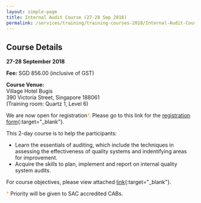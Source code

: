 ```yaml
---
layout: simple-page
title: Internal Audit Course (27-28 Sep 2018)
permalink: /services/training/training-courses-2018/Internal-Audit-Course0830-2507
---
```


## Course Details
**27-28 September 2018**

**Fee:** SGD 856.00 (inclusive of GST)

**Course Venue:**  
Village Hotel Bugis  
390 Victoria Street, Singapore 188061  
(Training room: Quartz 1, Level 6)

We are now open for registration<span style="color:orange;">*</span>.  Please go to this link for the [registration form](/files/registration-forms/Registration-form-(LM-and-IA-Sept-2018).docx){:target="_blank"}.

This 2-day course is to help the participants:  
* Learn the essentials of auditing, which include the techniques in assessing the effectiveness of quality systems and indentifying areas for improvement.
* Acquire the skills to plan, implement and report on internal quality system audits.

For course objectives, please view attached [link](/files/training/Internal-Audit-Course.pdf){:target="_blank"}.

<span style="color:orange">*</span> Priority will be given to SAC accredited CABs.
